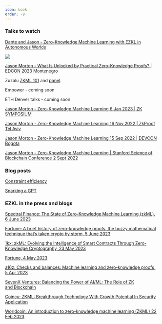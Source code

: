 ```yaml
---
icon: book
order: -9
---
```


### Talks to watch

[Dante and Jason - Zero-Knowledge Machine Learning with EZKL in Autonomous Worlds](https://www.youtube.com/watch?v=tp22vStPVG8)

[![](../assets/edconthumb.png)](https://www.youtube.com/watch?v=b8WwlHFBXfs)

[Jason Morton - What Is Unlocked by Practical Zero-Knowledge Proofs? | EDCON 2023 Montenegro](https://www.youtube.com/watch?v=b8WwlHFBXfs)

Zuzalu [ZKML 101](https://zuzalu.streameth.org/session/707) and [panel](https://zuzalu.streameth.org/session/753).

Empower - coming soon

ETH Denver talks - coming soon

[Jason Morton - Zero-Knowledge Machine Learning 6 Jan 2023 | ZK SYMPOSIUM](https://www.youtube.com/watch?v=7rxNN4mcOgI)

[Jason Morton - Zero-Knowledge Machine Learning 16 Nov 2022 | ZkProof Tel Aviv](https://www.youtube.com/watch?v=r-tlqdO1bRs)

[Jason Morton - Zero-Knowledge Machine Learning 15 Sep 2022 | DEVCON Bogota](https://www.youtube.com/watch?v=s9IfxTMq4ks)

[Jason Morton - Zero-Knowledge Machine Learning | Stanford Science of Blockchain Conference 2 Sept 2022](https://www.youtube.com/watch?v=a66iUDRvgWU)

### Blog posts

[Constraint efficiency](https://hackmd.io/@dantecamuto/BJrWEdGU3)

[Snarking a GPT](https://hackmd.io/mGwARMgvSeq2nGvQWLL2Ww)

<!-- zkml post -->

### EZKL in the press and blogs

[Spectral Finance: The State of Zero-Knowledge Machine Learning (zkML), 6 June 2023](https://blog.spectral.finance/the-state-of-zero-knowledge-machine-learning-zkml)

[Fortune: A brief history of zero-knowledge proofs, the buzzy mathematical technique that’s taken crypto by storm, 5 June 2023](https://fortune.com/crypto/2023/06/05/zero-knowledge-proofs-history-zk-rollups-cryptography-zcash/)

[1kx: zkML: Evolving the Intelligence of Smart Contracts Through Zero-Knowledge Cryptography, 23 May 2023](https://mirror.xyz/1kx.eth/q0s9RCH43JCDq8Z2w2Zo6S5SYcFt9ZQaRITzR4G7a_k)

[Fortune, 4 May 2023](https://fortune.com/crypto/2023/05/04/artificial-intelligence-zero-knowledge-proofs-zkml-verify-ai/)

[a16z: Checks and balances: Machine learning and zero-knowledge proofs, 5 Apr 2023](https://a16zcrypto.com/posts/article/checks-and-balances-machine-learning-and-zero-knowledge-proofs/)

[SevenX Ventures: Balancing the Power of AI/ML: The Role of ZK and Blockchain](https://mirror.xyz/sevenxventures.eth/3USbrj7kcK7lyq_7upA4iyWV5pWMII7KrM40z5zpEXo)

[Coincu: ZKML: Breakthrough Technology With Growth Potential In Security Application](https://news.coincu.com/192061-zkml-breakthrough-technology/)

[Worldcoin: An introduction to zero-knowledge machine learning (ZKML) 22 Feb 2023](https://worldcoin.org/blog/engineering/intro-to-zkml)

<!-- ### Selected academic papers by the ezkl team -->
